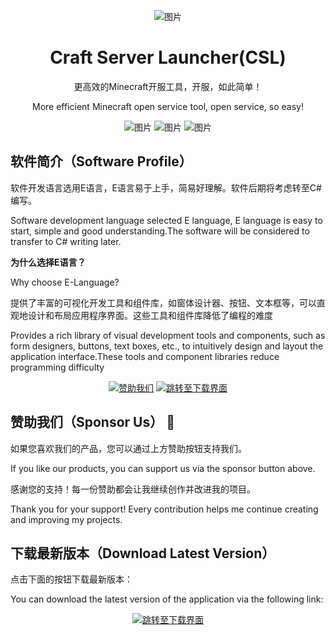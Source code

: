 <p align="center">
   <img src="https://github.com/sirvffg/Craft-Server-Launcher/blob/main/logo/icon.png" alt="图片">
</p>

<h1 align="center">Craft Server Launcher(CSL)</h1>

<p align="center">
    更高效的Minecraft开服工具，开服，如此简单！
</p>
<p align="center">
    More efficient Minecraft open service tool, open service, so easy!
</p>
<p align="center">
    <img src="https://img.shields.io/badge/%E7%AE%80%E6%B4%81-%E9%AB%98%E6%95%88-blue" alt="图片">
    <img src="https://img.shields.io/badge/Minecraft-%E6%9C%8D%E5%8A%A1%E5%99%A8-orange" alt="图片">
    <img src="https://img.shields.io/badge/Quick-Fast-red" alt="图片">
</p>



## 软件简介（Software Profile）
软件开发语言选用E语言，E语言易于上手，简易好理解。软件后期将考虑转至C#编写。

Software development language selected E language, E language is easy to start, simple and good understanding.The software will be considered to transfer to C# writing later.

**为什么选择E语言？**

Why choose E-Language?

提供了丰富的可视化开发工具和组件库，如窗体设计器、按钮、文本框等，可以直观地设计和布局应用程序界面。这些工具和组件库降低了编程的难度

Provides a rich library of visual development tools and components, such as form designers, buttons, text boxes, etc., to intuitively design and layout the application interface.These tools and component libraries reduce programming difficulty

<p align="center">
   <a href="https://ifdian.net/a/baiyun_com"target="_blank"><img src="https://img.shields.io/badge/爱发电-ifadian-blue?style=for-the-badge" alt="赞助我们"border="0"></a>
   <a href="https://github.com/BaiyunCRK/Craft-Server-Launcher/releases"target="_blank"><img src="https://img.shields.io/badge/下载-Download-blue?style=for-the-badge" alt="跳转至下载界面"border="0"></a>
</p>

## 赞助我们（Sponsor Us） 🎉

如果您喜欢我们的产品，您可以通过上方赞助按钮支持我们。

If you like our products, you can support us via the sponsor button above.

感谢您的支持！每一份赞助都会让我继续创作并改进我的项目。

Thank you for your support! Every contribution helps me continue creating and improving my projects.

## 下载最新版本（Download Latest Version）

点击下面的按钮下载最新版本：

You can download the latest version of the application via the following link:

<p align="center">
   <a href="https://github.com/BaiyunCRK/Craft-Server-Launcher/releases"target="_blank"><img src="https://img.shields.io/badge/下载-Download-orange?style=for-the-badge" alt="跳转至下载界面"border="0"></a>
</p>
